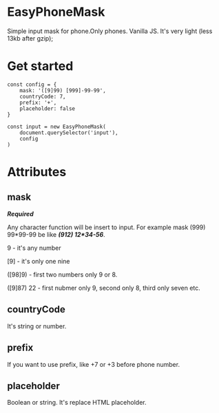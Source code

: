 # EasyPhoneMask
Simple input mask for phone.Only phones. Vanilla JS. It's very light (less 13kb after gzip);

# Get started
```
const config = {
    mask: '([9]99) [999]-99-99',
    countryCode: 7,
    prefix: '+',
    placeholder: false
}

const input = new EasyPhoneMask(
    document.querySelector('input'),
    config
)
```
# Attributes
## mask
***Required***

Any character function will be insert to input. For example mask (999) 99\*99-99 be like ***(912) 12\*34-56***.


9 - it's any number

[9] - it's only one nine

([98]9) - first two numbers only 9 or 8.

([9]87) 22 - first nubmer only 9, second only 8, third only seven etc.

## countryCode
It's string or number.

## prefix
If you want to use prefix, like +7 or +3 before phone number.

## placeholder
Boolean or string. It's replace HTML placeholder.